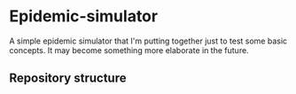 # Epidemic-simulator
 A simple epidemic simulator that I'm putting together just to test some basic concepts. It may become something more elaborate in the future.

 ## Repository structure
